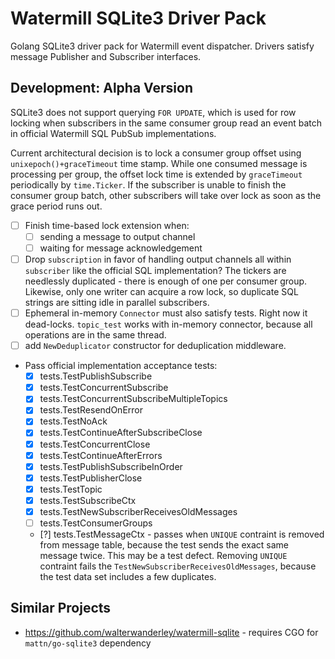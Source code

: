 # Watermill SQLite3 Driver Pack

Golang SQLite3 driver pack for Watermill event dispatcher. Drivers satisfy message Publisher and Subscriber interfaces.

## Development: Alpha Version

SQLite3 does not support querying `FOR UPDATE`, which is used for row locking when subscribers in the same consumer group read an event batch in official Watermill SQL PubSub implementations.

Current architectural decision is to lock a consumer group offset using `unixepoch()+graceTimeout` time stamp. While one consumed message is processing per group, the offset lock time is extended by `graceTimeout` periodically by `time.Ticker`. If the subscriber is unable to finish the consumer group batch, other subscribers will take over lock as soon as the grace period runs out.

- [ ] Finish time-based lock extension when:
    - [ ] sending a message to output channel
    - [ ] waiting for message acknowledgement
- [ ] Drop `subscription` in favor of handling output channels all within `subscriber` like the official SQL implementation? The tickers are needlessly duplicated - there is enough of one per consumer group. Likewise, only one writer can acquire a row lock, so duplicate SQL strings are sitting idle in parallel subscribers.
- [ ] Ephemeral in-memory `Connector` must also satisfy tests. Right now it dead-locks. `topic_test` works with in-memory connector, because all operations are in the same thread.
- [ ] add `NewDeduplicator` constructor for deduplication middleware.
- Pass official implementation acceptance tests:
    - [x] tests.TestPublishSubscribe
    - [x] tests.TestConcurrentSubscribe
    - [x] tests.TestConcurrentSubscribeMultipleTopics
    - [x] tests.TestResendOnError
    - [x] tests.TestNoAck
    - [x] tests.TestContinueAfterSubscribeClose
    - [x] tests.TestConcurrentClose
    - [x] tests.TestContinueAfterErrors
    - [x] tests.TestPublishSubscribeInOrder
    - [x] tests.TestPublisherClose
    - [x] tests.TestTopic
    - [x] tests.TestSubscribeCtx
    - [x] tests.TestNewSubscriberReceivesOldMessages
    - [ ] tests.TestConsumerGroups
    - [?] tests.TestMessageCtx - passes when `UNIQUE` contraint is removed from message table, because the test sends the exact same message twice. This may be a test defect. Removing `UNIQUE` contraint fails the `TestNewSubscriberReceivesOldMessages`, because the test data set includes a few duplicates.

## Similar Projects

- <https://github.com/walterwanderley/watermill-sqlite> - requires CGO for `mattn/go-sqlite3` dependency
<!-- - <https://github.com/ov2b/watermill-sqlite3> - author requested removal of the mention, because it is a very rough draft -->
